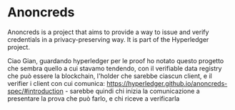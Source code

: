 Anoncreds
=========
Anoncreds is a project that aims to provide a way to issue and verify credentials in a privacy-preserving way. It is part of the Hyperledger project.



Ciao Gian, guardando hyperledger per le proof ho notato questo progetto che sembra quello a cui stavamo tendendo, con il verifiable data registry che può essere la blockchain, l'holder che sarebbe ciascun client, e il verifier i client con cui comunica: https://hyperledger.github.io/anoncreds-spec/#introduction - sarebbe quindi chi inizia la comunicazione a presentare la prova che può farlo, e chi riceve a verificarla
